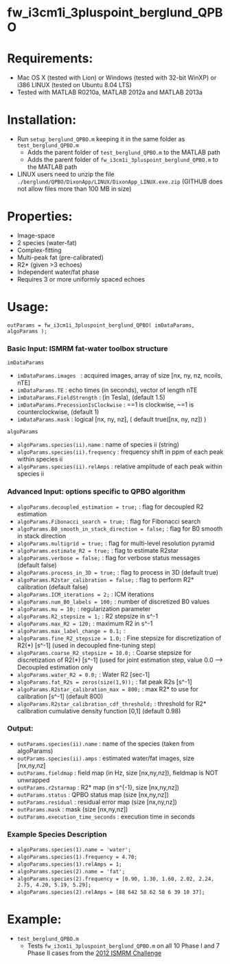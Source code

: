 # fw_i3cm1i_3pluspoint_berglund_QPBO

Requirements:
=============
* Mac OS X (tested with Lion) or Windows (tested with 32-bit WinXP) or i386 LINUX (tested on Ubuntu 8.04 LTS)
* Tested with MATLAB R0210a, MATLAB 2012a and MATLAB 2013a

Installation:
=============
* Run `setup_berglund_QPBO.m` keeping it in the same folder as `test_berglund_QPBO.m`
  - Adds the parent folder of `test_berglund_QPBO.m` to the MATLAB path
  - Adds the parent folder of `fw_i3cm1i_3pluspoint_berglund_QPBO.m` to the MATLAB path
* LINUX users need to unzip the file `./berglund/QPBO/DixonApp/LINUX/DixonApp_LINUX.exe.zip` (GITHUB does not allow files more than 100 MB in size)

Properties:
======
- Image-space
- 2 species (water-fat)
- Complex-fitting
- Multi-peak fat (pre-calibrated)
- R2* (given >3 echoes)
- Independent water/fat phase
- Requires 3 or more uniformly spaced echoes

Usage:
======
`outParams = fw_i3cm1i_3pluspoint_berglund_QPBO( imDataParams, algoParams );`

### Basic Input: ISMRM fat-water toolbox structure

`imDataParams`

- `imDataParams.images `               : acquired images, array of size [nx, ny, nz, ncoils, nTE]
- `imDataParams.TE`                    : echo times (in seconds), vector of length nTE
- `imDataParams.FieldStrength`         : (in Tesla), (default 1.5)
- `imDataParams.PrecessionIsClockwise` : ==1 is clockwise, ~=1 is counterclockwise, (default 1) 
- `imDataParams.mask`                  : logical [nx, ny, nz], ( default true([nx, ny, nz]) )

`algoParams`

- `algoParams.species(ii).name`        : name of species ii (string)
- `algoParams.species(ii).frequency`   : frequency shift in ppm of each peak within species ii
- `algoParams.species(ii).relAmps`     : relative amplitude of each peak within species ii

### Advanced Input: options specific to QPBO algorithm

- `algoParams.decoupled_estimation = true;`          : flag for decoupled R2 estimation
- `algoParams.Fibonacci_search = true;`              : flag for Fibonacci search
- `algoParams.B0_smooth_in_stack_direction = false;` : flag for B0 smooth in stack direction
- `algoParams.multigrid = true;`                     : flag for multi-level resolution pyramid
- `algoParams.estimate_R2 = true;`                   : flag to estimate R2star
- `algoParams.verbose = false;`                      : flag for verbose status messages (default false)
- `algoParams.process_in_3D = true;`                 : flag to process in 3D (default true)
- `algoParams.R2star_calibration = false;`           : flag to perform R2* calibration (default false)
- `algoParams.ICM_iterations = 2;`                   : ICM iterations
- `algoParams.num_B0_labels = 100;`                  : number of discretized B0 values
- `algoParams.mu = 10;`                              : regularization parameter
- `algoParams.R2_stepsize = 1;`                      : R2 stepsize in s^-1
- `algoParams.max_R2 = 120;`                         : maximum R2 in s^-1
- `algoParams.max_label_change = 0.1;`               : 
- `algoParams.fine_R2_stepsize = 1.0;`               : Fine stepsize for discretization of R2(*) [s^-1] (used in decoupled fine-tuning step)
- `algoParams.coarse_R2_stepsize = 10.0;`            : Coarse stepsize for discretization of R2(*) [s^-1] (used for joint estimation step, value 0.0 --> Decoupled estimation only
- `algoParams.water_R2 = 0.0;`                       : Water R2 [sec-1]
- `algoParams.fat_R2s = zeros(size(1,9));`           : fat peak R2s [s^-1]
- `algoParams.R2star_calibration_max = 800;`         : max R2* to use for calibration [s^-1] (default 800)
- `algoParams.R2star_calibration_cdf_threshold;`     : threshold for R2* calibration cumulative density function [0,1] (default 0.98)

### Output:
- `outParams.species(ii).name`       : name of the species (taken from algoParams)
- `outParams.species(ii).amps`       : estimated water/fat images, size [nx,ny,nz] 
- `outParams.fieldmap`               : field map (in Hz, size [nx,ny,nz]), fieldmap is NOT unwrapped
- `outParams.r2starmap`              : R2* map (in s^{-1}, size [nx,ny,nz])
- `outParams.status`                 : QPBO status map (size [nx,ny,nz])
- `outParams.residual`               : residual error map (size [nx,ny,nz])
- `outParams.mask`                   : mask (size [nx,ny,nz])
- `outParams.execution_time_seconds` : execution time in seconds

### Example Species Description
- `algoParams.species(1).name = 'water';`
- `algoParams.species(1).frequency = 4.70;`
- `algoParams.species(1).relAmps = 1;`
- `algoParams.species(2).name = 'fat';`
- `algoParams.species(2).frequency = [0.90, 1.30, 1.60, 2.02, 2.24, 2.75, 4.20, 5.19, 5.29];`
- `algoParams.species(2).relAmps = [88 642 58 62 58 6 39 10 37];`
  
Example:
========
* `test_berglund_QPBO.m`
  - Tests `fw_i3cm1i_3pluspoint_berglund_QPBO.m` on all 10 Phase I and 7 Phase II cases from the [2012 ISMRM Challenge](http://www.ismrm.org/challenge/node/18)
